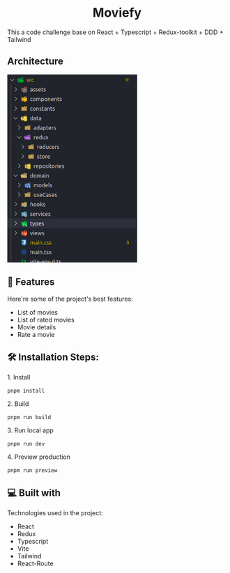 <h1 align="center" id="title">Moviefy</h1>

<p id="description">This a code challenge base on React + Typescript + Redux-toolkit + DDD + Tailwind</p>

<h2>Architecture</h2>

![Alt text](image.png)
  
<h2>🧐 Features</h2>

Here're some of the project's best features:

*   List of movies
*   List of rated movies
*   Movie details
*   Rate a movie

<h2>🛠️ Installation Steps:</h2>

<p>1. Install</p>

```
pnpm install
```


<p>2. Build</p>

```
pnpm run build
```


<p>3. Run local app</p>

```
pnpm run dev
```


<p>4. Preview production</p>

```
pnpm run preview
```

  
<h2>💻 Built with</h2>

Technologies used in the project:

*   React
*   Redux
*   Typescript
*   Vite
*   Tailwind
*   React-Route